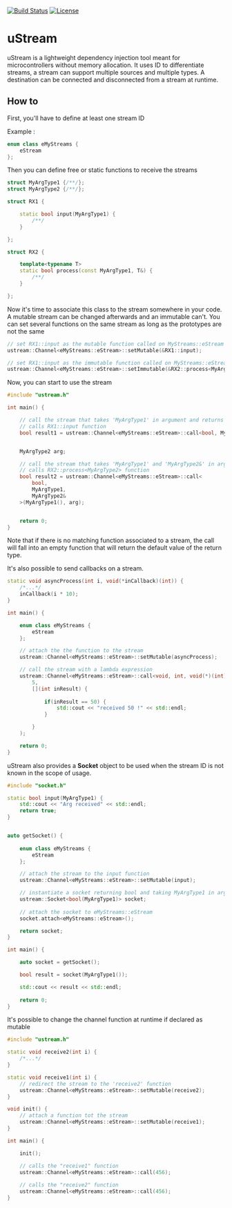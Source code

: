 [![Build Status](https://app.travis-ci.com/ThomasAUB/uStream.svg)](https://travis-ci.com/ThomasAUB/uStream)
[![License](https://img.shields.io/github/license/ThomasAUB/uStream.svg)](LICENSE)

# uStream

uStream is a lightweight dependency injection tool meant for microcontrollers without memory allocation.
It uses ID to differentiate streams, a stream can support multiple sources and multiple types.
A destination can be connected and disconnected from a stream at runtime.

## How to

First, you'll have to define at least one stream ID

Example :

```cpp
enum class eMyStreams {
    eStream
};
```

Then you can define free or static functions to receive the streams

```cpp
struct MyArgType1 {/**/};
struct MyArgType2 {/**/};

struct RX1 {

    static bool input(MyArgType1) {
        /**/
    }

};

struct RX2 {

    template<typename T>
    static bool process(const MyArgType1, T&) {
        /**/
    }

};
```

Now it's time to associate this class to the stream somewhere in your code. A mutable stream can be changed afterwards and an immutable can't. You can set several functions on the same stream as long as the prototypes are not the same

```cpp
// set RX1::input as the mutable function called on MyStreams::eStream
ustream::Channel<eMyStreams::eStream>::setMutable(&RX1::input);

// set RX1::input as the immutable function called on MyStreams::eStream
ustream::Channel<eMyStreams::eStream>::setImmutable(&RX2::process<MyArgType2>);
```

Now, you can start to use the stream

```cpp
#include "ustream.h"

int main() {

    // call the stream that takes 'MyArgType1' in argument and returns bool : 
    // calls RX1::input function
    bool result1 = ustream::Channel<eMyStreams::eStream>::call<bool, MyArgType1>(MyArgType1());


    MyArgType2 arg;

    // call the stream that takes 'MyArgType1' and 'MyArgType2&' in argument and returns bool : 
    // calls RX2::process<MyArgType2> function
    bool result2 = ustream::Channel<eMyStreams::eStream>::call<
        bool, 
        MyArgType1, 
        MyArgType2&
    >(MyArgType1(), arg);


    return 0;
}
```

Note that if there is no matching function associated to a stream, the call will fall into an empty function that will return the default value of the return type.

It's also possible to send callbacks on a stream.

```cpp
static void asyncProcess(int i, void(*inCallback)(int)) {
    /*...*/
    inCallback(i * 10); 
}

int main() {

    enum class eMyStreams {
        eStream
    };

    // attach the the function to the stream
    ustream::Channel<eMyStreams::eStream>::setMutable(asyncProcess);

    // call the stream with a lambda expression
    ustream::Channel<eMyStreams::eStream>::call<void, int, void(*)(int)>(
        5, 
        [](int inResult) {
            
            if(inResult == 50) {
                std::cout << "received 50 !" << std::endl;
            }

        }
    );

    return 0;
}
```

uStream also provides a **Socket** object to be used when the stream ID is not known in the scope of usage. 

```cpp
#include "socket.h"

static bool input(MyArgType1) {
    std::cout << "Arg received" << std::endl;
    return true;
}


auto getSocket() {
    
    enum class eMyStreams {
        eStream
    };

    // attach the stream to the input function
    ustream::Channel<eMyStreams::eStream>::setMutable(input);

    // instantiate a socket returning bool and taking MyArgType1 in argument
    ustream::Socket<bool(MyArgType1)> socket;
    
    // attach the socket to eMyStreams::eStream
    socket.attach<eMyStreams::eStream>();

    return socket;
}

int main() {

    auto socket = getSocket();

    bool result = socket(MyArgType1());

    std::cout << result << std::endl;
    
    return 0;
}
```


It's possible to change the channel function at runtime if declared as mutable
```cpp
#include "ustream.h"

static void receive2(int i) {
    /*...*/
}

static void receive1(int i) {
    // redirect the stream to the 'receive2' function
    ustream::Channel<eMyStreams::eStream>::setMutable(receive2);
}

void init() {
    // attach a function tot the stream
    ustream::Channel<eMyStreams::eStream>::setMutable(receive1);
}

int main() {

    init();

    // calls the "receive1" function
    ustream::Channel<eMyStreams::eStream>::call(456);
    
    // calls the "receive2" function
    ustream::Channel<eMyStreams::eStream>::call(456);
}
```
